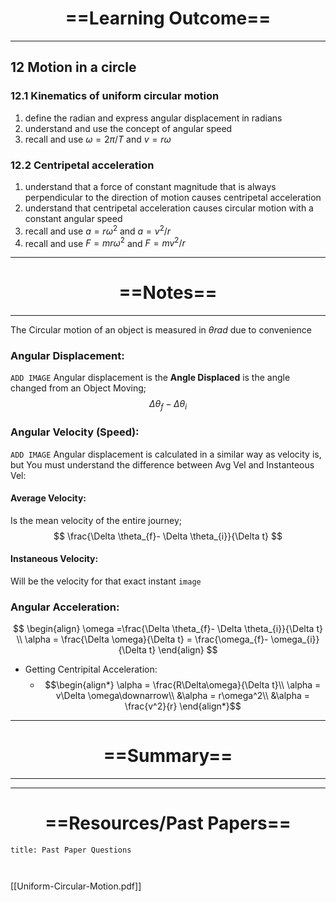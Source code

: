 # <center> ==Learning Outcome==  </center>
___

 ## 12 Motion in a circle 

 ### 12.1 Kinematics of uniform circular motion 
 1. define the radian and express angular displacement in radians 
 2.  understand and use the concept of angular speed 
 3.  recall and use $ω = 2π / T$ and $v = rω$ 

 ### 12.2 Centripetal acceleration 
1. understand that a force of constant magnitude that is always perpendicular to the direction of motion causes centripetal acceleration 
2.  understand that centripetal acceleration causes circular motion with a constant angular speed 
3.  recall and use $a = rω^2$ and $a = v^2 / r$ 
4.  recall and use $F = mrω^2$ and $F = mv^2 / r$ 


___
# <center> ==Notes==  </center>
___
The Circular motion of an object is measured in $\theta rad$  due to convenience

### Angular Displacement:
`ADD IMAGE`
Angular displacement is the **Angle Displaced** is the angle changed from an Object Moving; 
$$\Delta \theta_{f}- \Delta \theta_{i}$$
### Angular Velocity (Speed):
`ADD IMAGE`
Angular displacement is calculated in a similar way as velocity is, but You must understand the difference between Avg Vel and Instanteous Vel:

#### Average Velocity:
Is the mean velocity of the entire journey; 
$$
\frac{\Delta \theta_{f}- \Delta \theta_{i}}{\Delta t}
$$
#### Instaneous Velocity:
Will be the velocity for that exact instant
`image`

### Angular Acceleration:
$$
\begin{align}
 \omega =\frac{\Delta \theta_{f}- \Delta \theta_{i}}{\Delta t}  \\
 \alpha = \frac{\Delta \omega}{\Delta t} = \frac{\omega_{f}- \omega_{i}}{\Delta t}
\end{align}
$$
- Getting Centripital Acceleration:
	- $$\begin{align*}
\alpha = \frac{R\Delta\omega}{\Delta t}\\
\alpha = v\Delta \omega\downarrow\\
&\alpha = r\omega^2\\
&\alpha = \frac{v^2}{r}
\end{align*}$$ 

___

# <center> ==Summary==  </center>
___



___



# <center> ==Resources/Past Papers==  </center>
```ad-note
title: Past Paper Questions



```
[[Uniform-Circular-Motion.pdf]]
